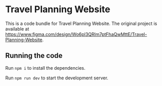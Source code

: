 
  # Travel Planning Website

  This is a code bundle for Travel Planning Website. The original project is available at https://www.figma.com/design/Wo6pl3QRlm7ptFhaQwMttE/Travel-Planning-Website.

  ## Running the code

  Run `npm i` to install the dependencies.

  Run `npm run dev` to start the development server.
  
